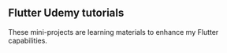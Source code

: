 ## Flutter Udemy tutorials

These mini-projects are learning materials to enhance my Flutter capabilities.
